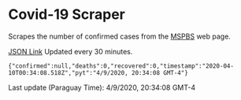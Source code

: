# Covid-19 Scraper

Scrapes the number of confirmed cases from the [MSPBS](https://www.mspbs.gov.py/covid-19.php) web page.

[JSON Link](https://jmayalag.github.io/covid19-scrape/cases.json)
Updated every 30 minutes.
```
{"confirmed":null,"deaths":0,"recovered":0,"timestamp":"2020-04-10T00:34:08.518Z","pyt":"4/9/2020, 20:34:08 GMT-4"}
```
Last update (Paraguay Time): 4/9/2020, 20:34:08 GMT-4